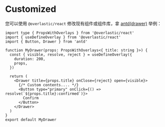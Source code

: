 # Customized

您可以使用 `@overlastic/react` 修改现有组件或组件库，拿 [antd(drawer)](https://ant.design/components/drawer-cn) 举例：

```tsx
import type { PropsWithOverlays } from '@overlastic/react'
import { useDefineOverlay } from '@overlastic/react'
import { Button, Drawer } from 'antd'

function MyDrawer(props: PropsWithOverlays<{ title: string }>) {
  const { visible, resolve, reject } = useDefineOverlay({
    duration: 200,
    props,
  })

  return (
    <Drawer title={props.title} onClose={reject} open={visible}>
      {/* Custom contents.... */}
      <Button type="primary" onClick={() => resolve(`${props.title}:confirmed`)}>
        Confirm
      </Button>
    </Drawer>
  )
}
export default MyDrawer
```
